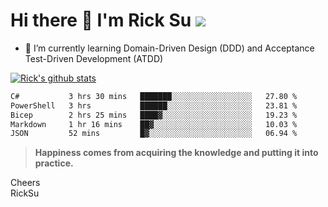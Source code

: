 # Hi there 👋 I'm Rick Su ![](https://komarev.com/ghpvc/?username=ricksu978)
<!--
**ricksu978/ricksu978** is a ✨ _special_ ✨ repository because its `README.md` (this file) appears on your GitHub profile.

Here are some ideas to get you started:

- 🔭 I’m currently working on ...
-->
- 🌱 I’m currently learning Domain-Driven Design (DDD) and Acceptance Test-Driven Development (ATDD)
<!--
- 👯 I’m looking to collaborate on ...
- 🤔 I’m looking for help with ...
- 💬 Ask me about ...
- 📫 How to reach me: ...
- 😄 Pronouns: ...
- ⚡ Fun fact: ...
-->
[![Rick's github stats](https://github-readme-stats.vercel.app/api?username=ricksu978&theme=dark)](https://github.com/ricksu978/ricksu978)

<!--START_SECTION:waka-->

```txt
C#           3 hrs 30 mins   ███████░░░░░░░░░░░░░░░░░░   27.80 %
PowerShell   3 hrs           ██████░░░░░░░░░░░░░░░░░░░   23.81 %
Bicep        2 hrs 25 mins   ████▓░░░░░░░░░░░░░░░░░░░░   19.23 %
Markdown     1 hr 16 mins    ██▓░░░░░░░░░░░░░░░░░░░░░░   10.03 %
JSON         52 mins         █▓░░░░░░░░░░░░░░░░░░░░░░░   06.94 %
```

<!--END_SECTION:waka-->

> **Happiness comes from acquiring the knowledge and putting it into practice.**

Cheers  
RickSu 
